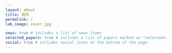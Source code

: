 ```yaml
---
layout: about
title: 首页
permalink: /
lab_image: cover.jpg

news: true # includes a list of news items
selected_papers: true # includes a list of papers marked as "selected={true}"
social: true # includes social icons at the bottom of the page
---
```


